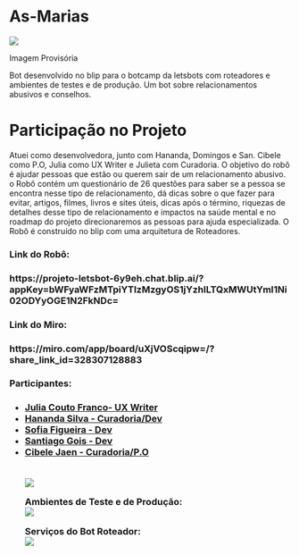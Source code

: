 # As-Marias
<img src="https://i.ibb.co/xGBsdqw/marias.png"></p>
Imagem Provisória

Bot desenvolvido no blip para o botcamp da letsbots com roteadores e ambientes de testes e de produção. 
Um bot sobre relacionamentos abusivos e conselhos. 

<h1> Participação no Projeto</h1>
Atuei como desenvolvedora, junto com Hananda, Domingos e San. Cibele como P.O, Julia como UX Writer e Julieta com Curadoria. O objetivo do robô é ajudar pessoas que estão ou querem sair de um relacionamento abusivo. o Robô contém um questionário de 26 questões para saber se a pessoa se 
encontra nesse tipo de relacionamento, dá dicas sobre o que fazer para evitar, artigos, filmes, livros e sites úteis, dicas após o término, riquezas de detalhes desse tipo de relacionamento e impactos na saúde mental e no roadmap do projeto direcionaremos as pessoas para ajuda especializada. O Robô é construído no blip com uma arquitetura de Roteadores. <br>


<h3>Link do Robô:<h3> https://projeto-letsbot-6y9eh.chat.blip.ai/?appKey=bWFyaWFzMTpiYTIzMzgyOS1jYzhlLTQxMWUtYmI1Ni02ODYyOGE1N2FkNDc=
<h3>Link do Miro:<h3> https://miro.com/app/board/uXjVOScqipw=/?share_link_id=328307128883


<h3>Participantes:<h3>
  
 <ul>  
<li> <a href='https://www.linkedin.com/in/juliacoutofranco/'>Julia Couto Franco- UX Writer</a></li>
<li><a href='https://www.linkedin.com/in/hanandasilva/'> Hananda Silva - Curadoria/Dev</a></li>
<li><a href='https://www.linkedin.com/in/sofiabfigueira/'>Sofia Figueira - Dev</a></li>
<li><a href='https://www.linkedin.com/in/santiago-gois/'>Santiago Gois - Dev</a></li>
<li><a href='https://www.linkedin.com/in/cibele-jaen/'>Cibele Jaen - Curadoria/P.O</a></li><br>
  
<img src="https://i.ibb.co/jGP1Lsv/Relacionamentos-abusivos.png"></a>
  
  
  Ambientes de Teste e de Produção:<br>
   <img src="https://i.ibb.co/R4SWGqj/testes-prod.png">
  
  Serviços do Bot Roteador:<br>
  <img src="https://i.ibb.co/dtwPQW4/servi-os-bot-router.png">
  
  
  
